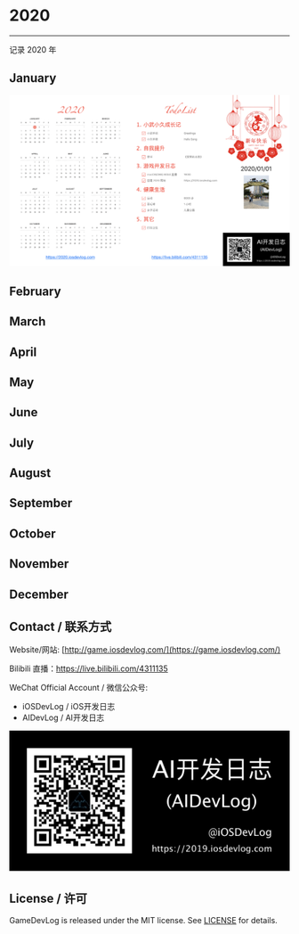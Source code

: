 # 2020
---

记录 2020 年

## January

![2020/01/01](https://raw.githubusercontent.com/GameDevLog/2020/master/2020/01/2020-01-01.png)

## February

## March

## April

## May

## June

## July

## August

## September

## October

## November

## December

## Contact / 联系方式

Website/网站: [http://game.iosdevlog.com/](https://game.iosdevlog.com/)

Bilibili 直播：<https://live.bilibili.com/4311135>

WeChat Official Account / 微信公众号:

* iOSDevLog / iOS开发日志
* AIDevLog / AI开发日志

![AIDevLog](https://raw.githubusercontent.com/GameDevLog/GameDevLogTemplete/master/ScreenShots/AIDevLog.png)

## License / 许可

GameDevLog is released under the MIT license. See [LICENSE](LICENSE) for details.
